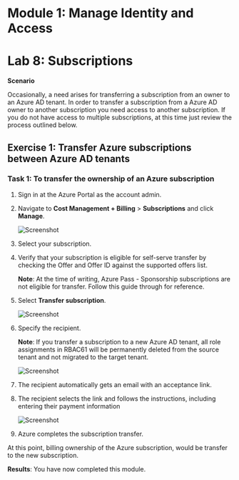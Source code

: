 # Module 1: Manage Identity and Access 

# Lab 8: Subscriptions


**Scenario**

Occasionally, a need arises for transferring a subscription from an owner to an Azure AD tenant. In order to transfer a subscription from a Azure AD owner to another subscription you need access to another subscription. If you do not have access to multiple subscriptions,
at this time just review the process outlined below.


## Exercise 1: Transfer Azure subscriptions between Azure AD tenants

### Task 1: To transfer the ownership of an Azure subscription

1.  Sign in at the Azure Portal as the account admin.

1.  Navigate to **Cost Management + Billing** > **Subscriptions** and click **Manage**.

     ![Screenshot](../Media/Module-1/24542a01-fb8a-465d-bebf-d5e0d106f56c.png)

2.  Select your subscription.

3.  Verify that your subscription is eligible for self-serve transfer by checking the Offer and Offer ID against the supported offers list.

    **Note**: At the time of writing, Azure Pass - Sponsorship subscriptions are not eligible for transfer.  Follow this guide through for reference.


4.  Select **Transfer subscription**.

     ![Screenshot](../Media/Module-1/6a745f4e-2bc3-4655-8692-65b4f8e6aeed.png)

5.  Specify the recipient.

    **Note**: If you transfer a subscription to a new Azure AD tenant, all role assignments in RBAC61 will be permanently deleted from the source tenant and not migrated to the target tenant.


     ![Screenshot](../Media/Module-1/077262ca-0d4d-43d6-bb9e-3580912a8589.png)

6.  The recipient automatically gets an email with an acceptance link.
7.  The recipient selects the link and follows the instructions, including entering their payment information

     ![Screenshot](../Media/Module-1/a72dc585-b813-4823-9370-00e92b0b8f00.png)

8.  Azure completes the subscription transfer.

 At this point, billing ownership of the Azure subscription, would be transfer to the new subscription.


**Results**: You have now completed this module.